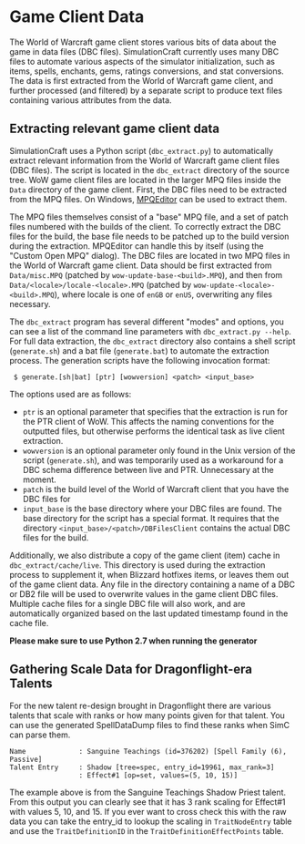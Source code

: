 # Game Client Data

The World of Warcraft game client stores various bits of data about the game in data files (DBC files). SimulationCraft currently uses many DBC files to automate various aspects of the simulator initialization, such as items, spells, enchants, gems, ratings conversions, and stat conversions. The data is first extracted from the World of Warcraft game client, and further processed (and filtered) by a separate script to produce text files containing various attributes from the data.

## Extracting relevant game client data

SimulationCraft uses a Python script (`dbc_extract.py`) to automatically extract relevant information from the World of Warcraft game client files (DBC files). The script is located in the `dbc_extract` directory of the source tree. WoW game client files are located in the larger MPQ files inside the `Data` directory of the game client. First, the DBC files need to be extracted from the MPQ files. On Windows, [MPQEditor](http://www.zezula.net/en/mpq/download.html) can be used to extract them.

The MPQ files themselves consist of a "base" MPQ file, and a set of patch files numbered with the builds of the client. To correctly extract the DBC files for the build, the base file needs to be patched up to the build version during the extraction. MPQEditor can handle this by itself (using the "Custom Open MPQ" dialog). The DBC files are located in two MPQ files in the World of Warcraft game client. Data should be first extracted from `Data/misc.MPQ` (patched by `wow-update-base-<build>.MPQ`), and then from `Data/<locale>/locale-<locale>.MPQ` (patched by `wow-update-<locale>-<build>.MPQ`), where locale is one of `enGB` or `enUS`, overwriting any files necessary.

The `dbc_extract` program has several different "modes" and options, you can see a list of the command line parameters with `dbc_extract.py --help`. For full data extraction, the `dbc_extract` directory also contains a shell script (`generate.sh`) and a bat file (`generate.bat`) to automate the extraction process. The generation scripts have the following invocation format:
```
 $ generate.[sh|bat] [ptr] [wowversion] <patch> <input_base>
```

The options used are as follows:
  * `ptr` is an optional parameter that specifies that the extraction is run for the PTR client of WoW. This affects the naming conventions for the outputted files, but otherwise performs the identical task as live client extraction.
  * `wowversion` is an optional parameter only found in the Unix version of the script (`generate.sh`), and was temporarily used as a workaround for a DBC schema difference between live and PTR. Unnecessary at the moment.
  * `patch` is the build level of the World of Warcraft client that you have the DBC files for
  * `input_base` is the base directory where your DBC files are found. The base directory for the script has a special format. It requires that the directory `<input_base>/<patch>/DBFilesClient` contains the actual DBC files for the build.

Additionally, we also distribute a copy of the game client (item) cache in `dbc_extract/cache/live`. This directory is used during the extraction process to supplement it, when Blizzard hotfixes items, or leaves them out of the game client data. Any file in the directory containing a name of a DBC or DB2 file will be used to overwrite values in the game client DBC files. Multiple cache files for a single DBC file will also work, and are automatically organized based on the last updated timestamp found in the cache file.

**Please make sure to use Python 2.7 when running the generator**

## Gathering Scale Data for Dragonflight-era Talents
For the new talent re-design brought in Dragonflight there are various talents that scale with ranks or how many points given for that talent. You can use the generated SpellDataDump files to find these ranks when SimC can parse them.

```
Name             : Sanguine Teachings (id=376202) [Spell Family (6), Passive] 
Talent Entry     : Shadow [tree=spec, entry_id=19961, max_rank=3]
                 : Effect#1 [op=set, values=(5, 10, 15)]
```

The example above is from the Sanguine Teachings Shadow Priest talent. From this output you can clearly see that it has 3 rank scaling for Effect#1 with values 5, 10, and 15. If you ever want to cross check this with the raw data you can take the entry_id to lookup the scaling in `TraitNodeEntry` table and use the `TraitDefinitionID` in the `TraitDefinitionEffectPoints` table.